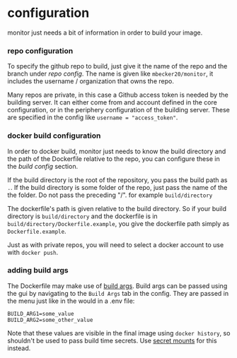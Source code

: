 # configuration

monitor just needs a bit of information in order to build your image.

### repo configuration
To specify the github repo to build, just give it the name of the repo and the branch under *repo config*. The name is given like ```mbecker20/monitor```, it includes the username / organization that owns the repo.

Many repos are private, in this case a Github access token is needed by the building server.
It can either come from and account defined in the core configuration,
or in the periphery configuration of the building server.
These are specified in the config like `username = "access_token"`.

### docker build configuration

In order to docker build, monitor just needs to know the build directory and the path of the Dockerfile relative to the repo, you can configure these in the *build config* section.

If the build directory is the root of the repository, you pass the build path as `.`. If the build directory is some folder of the repo, just pass the name of the the folder. Do not pass the preceding "/". for example `build/directory`

The dockerfile's path is given relative to the build directory. So if your build directory is `build/directory` and the dockerfile is in `build/directory/Dockerfile.example`, you give the dockerfile path simply as `Dockerfile.example`.

Just as with private repos, you will need to select a docker account to use with `docker push`. 

### adding build args

The Dockerfile may make use of [build args](https://docs.docker.com/engine/reference/builder/#arg). Build args can be passed using the gui by navigating to the `Build Args` tab in the config. They are passed in the menu just like in the would in a .env file:

```
BUILD_ARG1=some_value
BUILD_ARG2=some_other_value
```

Note that these values are visible in the final image using `docker history`, so shouldn't be used to pass build time secrets. Use [secret mounts](https://docs.docker.com/engine/reference/builder/#run---mounttypesecret) for this instead.